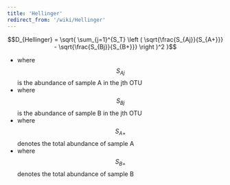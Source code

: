 ```yaml
---
title: 'Hellinger'
redirect_from: '/wiki/Hellinger'
---
```

$$D_{Hellinger} = \sqrt{ \sum_{j=1}^{S_T}  \left ( \sqrt{\frac{S_{Aj}}{S_{A+}}} - \sqrt{\frac{S_{Bj}}{S_{B+}}} \right )^2  }$$

-   where $$S_{Aj}$$ is the abundance of sample A in the jth OTU
-   where $$S_{Bj}$$ is the abundance of sample B in the jth OTU
-   where $$S_{A+}$$ denotes the total abundance of sample A
-   where $$S_{B+}$$ denotes the total abundance of sample B
